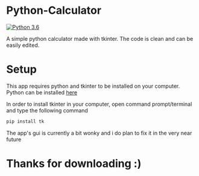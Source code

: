 # Python-Calculator

[![Python 3.6](https://img.shields.io/badge/python-3.6-blue.svg)](https://www.python.org/downloads/release/python-360/)

A simple python calculator made with tkinter. The code is clean and can be easily edited.

# Setup
This app requires python and tkinter to be installed on your computer. Python can be installed [here](https://www.python.org/downloads)

In order to install tkinter in your computer, open command prompt/terminal and type the following command

```sh
pip install tk
```

The app's gui is currently a bit wonky and i do plan to fix it in the very near future

# Thanks for downloading :)

